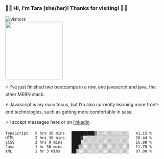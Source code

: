### 👋🏾 Hi, I'm Tara (she/her)! Thanks for visiting! 👋🏾
![visitors](https://visitor-badge.glitch.me/badge?page_id=qualmless)
<BR>
<img height="180em" src="https://github-readme-stats.vercel.app/api?username=qualmless&show_icons=true&hide_border=true&&count_private=true&include_all_commits=true" />

⚡️ I've just finished two bootcamps in a row, one javascript and java, the other MERN stack. 

⚡️ Javascript is my main focus, but I’m also currently learning more front-end technologies, such as getting more comfortable in sass. 

⚡️ I accept messages here or on <a href="https://www.linkedin.com/in/tarajdunmore/">linkedin</a>

<!--START_SECTION:waka-->
```text
TypeScript   5 hrs 36 mins   ██████████▒░░░░░░░░░░░░░░   41.15 % 
HTML         2 hrs 30 mins   ████▓░░░░░░░░░░░░░░░░░░░░   18.44 % 
SCSS         2 hrs 9 mins    ████░░░░░░░░░░░░░░░░░░░░░   15.88 % 
Java         1 hr 36 mins    ███░░░░░░░░░░░░░░░░░░░░░░   11.78 % 
XML          1 hr 3 mins     ██░░░░░░░░░░░░░░░░░░░░░░░   07.80 % 
```
<!--END_SECTION:waka-->

<!--
**qualmless/qualmless** is a ✨ _special_ ✨ repository because its `README.md` (this file) appears on your GitHub profile.

Here are some ideas to get you started:
- 🔭 I’m currently working on ...
- 👯 I’m looking to collaborate on ...
- 🤔 I’m looking for help with ...
- 💬 Ask me about ...
- 📫 How to reach me: ...
- ⚡ Fun fact: ...
-->
